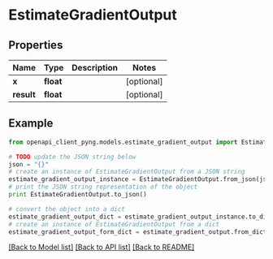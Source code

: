 # EstimateGradientOutput


## Properties
Name | Type | Description | Notes
------------ | ------------- | ------------- | -------------
**x** | **float** |  | [optional] 
**result** | **float** |  | [optional] 

## Example

```python
from openapi_client_pyng.models.estimate_gradient_output import EstimateGradientOutput

# TODO update the JSON string below
json = "{}"
# create an instance of EstimateGradientOutput from a JSON string
estimate_gradient_output_instance = EstimateGradientOutput.from_json(json)
# print the JSON string representation of the object
print EstimateGradientOutput.to_json()

# convert the object into a dict
estimate_gradient_output_dict = estimate_gradient_output_instance.to_dict()
# create an instance of EstimateGradientOutput from a dict
estimate_gradient_output_form_dict = estimate_gradient_output.from_dict(estimate_gradient_output_dict)
```
[[Back to Model list]](../README.md#documentation-for-models) [[Back to API list]](../README.md#documentation-for-api-endpoints) [[Back to README]](../README.md)


